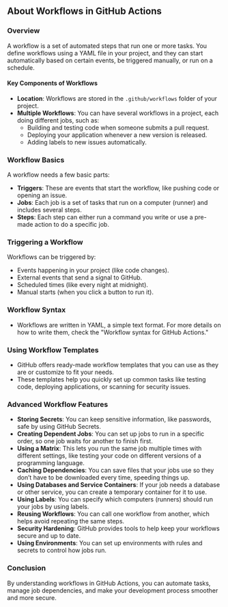 ## About Workflows in GitHub Actions

### Overview

A workflow is a set of automated steps that run one or more tasks. You define workflows using a YAML file in your project, and they can start automatically based on certain events, be triggered manually, or run on a schedule.

#### Key Components of Workflows

- **Location**: Workflows are stored in the `.github/workflows` folder of your project.
- **Multiple Workflows**: You can have several workflows in a project, each doing different jobs, such as:
  - Building and testing code when someone submits a pull request.
  - Deploying your application whenever a new version is released.
  - Adding labels to new issues automatically.

### Workflow Basics

A workflow needs a few basic parts:

- **Triggers**: These are events that start the workflow, like pushing code or opening an issue.
- **Jobs**: Each job is a set of tasks that run on a computer (runner) and includes several steps.
- **Steps**: Each step can either run a command you write or use a pre-made action to do a specific job.

### Triggering a Workflow

Workflows can be triggered by:

- Events happening in your project (like code changes).
- External events that send a signal to GitHub.
- Scheduled times (like every night at midnight).
- Manual starts (when you click a button to run it).

### Workflow Syntax

- Workflows are written in YAML, a simple text format. For more details on how to write them, check the "Workflow syntax for GitHub Actions."

### Using Workflow Templates

- GitHub offers ready-made workflow templates that you can use as they are or customize to fit your needs.
- These templates help you quickly set up common tasks like testing code, deploying applications, or scanning for security issues.

### Advanced Workflow Features

- **Storing Secrets**: You can keep sensitive information, like passwords, safe by using GitHub Secrets.
- **Creating Dependent Jobs**: You can set up jobs to run in a specific order, so one job waits for another to finish first.
- **Using a Matrix**: This lets you run the same job multiple times with different settings, like testing your code on different versions of a programming language.
- **Caching Dependencies**: You can save files that your jobs use so they don’t have to be downloaded every time, speeding things up.
- **Using Databases and Service Containers**: If your job needs a database or other service, you can create a temporary container for it to use.
- **Using Labels**: You can specify which computers (runners) should run your jobs by using labels.
- **Reusing Workflows**: You can call one workflow from another, which helps avoid repeating the same steps.
- **Security Hardening**: GitHub provides tools to help keep your workflows secure and up to date.
- **Using Environments**: You can set up environments with rules and secrets to control how jobs run.

### Conclusion

By understanding workflows in GitHub Actions, you can automate tasks, manage job dependencies, and make your development process smoother and more secure.
